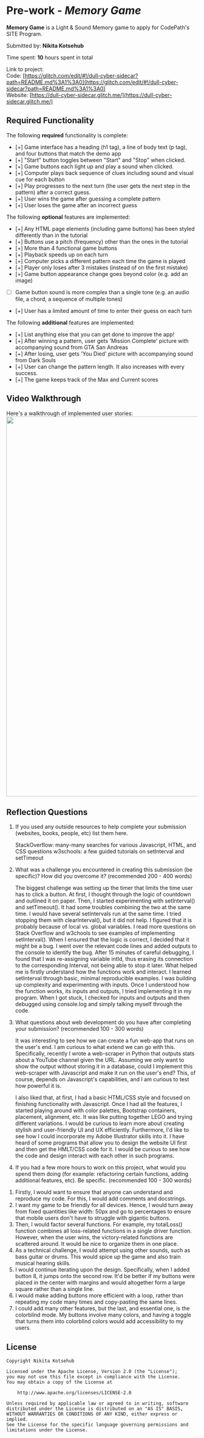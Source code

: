 # Pre-work - _Memory Game_

**Memory Game** is a Light & Sound Memory game to apply for CodePath's SITE Program.

Submitted by: **Nikita Kotsehub**

Time spent: **10** hours spent in total

Link to project: <br>
Code: [https://glitch.com/edit/#!/dull-cyber-sidecar?path=README.md%3A1%3A0](https://glitch.com/edit/#!/dull-cyber-sidecar?path=README.md%3A1%3A0) <br>
Website: [https://dull-cyber-sidecar.glitch.me/](https://dull-cyber-sidecar.glitch.me/)

## Required Functionality

The following **required** functionality is complete:

- [+] Game interface has a heading (h1 tag), a line of body text (p tag), and four buttons that match the demo app
- [+] "Start" button toggles between "Start" and "Stop" when clicked.
- [+] Game buttons each light up and play a sound when clicked.
- [+] Computer plays back sequence of clues including sound and visual cue for each button
- [+] Play progresses to the next turn (the user gets the next step in the pattern) after a correct guess.
- [+] User wins the game after guessing a complete pattern
- [+] User loses the game after an incorrect guess

The following **optional** features are implemented:

- [+] Any HTML page elements (including game buttons) has been styled differently than in the tutorial
- [+] Buttons use a pitch (frequency) other than the ones in the tutorial
- [+] More than 4 functional game buttons
- [+] Playback speeds up on each turn
- [+] Computer picks a different pattern each time the game is played
- [+] Player only loses after 3 mistakes (instead of on the first mistake)
- [+] Game button appearance change goes beyond color (e.g. add an image)
- [ ] Game button sound is more complex than a single tone (e.g. an audio file, a chord, a sequence of multiple tones)
- [+] User has a limited amount of time to enter their guess on each turn

The following **additional** features are implemented:

- [+] List anything else that you can get done to improve the app!
- [+] After winning a pattern, user gets 'Mission Complete' picture with accompanying sound from GTA San Andreas
- [+] After losing, user gets 'You Died' picture with accompanying sound from Dark Souls
- [+] User can change the pattern length. It also increases with every success.
- [+] The game keeps track of the Max and Current scores

## Video Walkthrough

Here's a walkthrough of implemented user stories:
<img src="http://g.recordit.co/6EWETlwVaF.gif" width=1000><br>

## Reflection Questions

1. If you used any outside resources to help complete your submission (websites, books, people, etc) list them here.
   <br>

   StackOverflow: many-many searches for various Javascript, HTML, and CSS questions
   w3schools: a few guided tutorials on setInterval and setTimeout

2. What was a challenge you encountered in creating this submission (be specific)? How did you overcome it? (recommended 200 - 400 words)
   <br>

   The biggest challenge was setting up the timer that limits the time user has to click a button.
   At first, I thought through the logic of countdown and outlined it on paper. Then, I started experimenting with setInterval() and setTimeout().
   It had some troubles combining the two at the same time. I would have several setIntervals run at the same time.
   I tried stopping them with clearInterval(), but it did not help. I figured that it is probably because of local vs. global variables.
   I read more questions on Stack Overflow and w3chools to see examples of implementing setInterval(). When I ensured that the logic is correct,
   I decided that it might be a bug. I went over the relevant code lines and added outputs to the console to identify the bug. After 15 minutes of careful debugging,
   I found that I was re-assigning variable intId, thus erasing its connection to the corresponding Interval, not being able to stop it later.
   What helped me is firstly understand how the functions work and interact. I learned setInterval through basic, minimal reproducible examples.
   I was building up complexity and experimenting with inputs. Once I understood how the function works, its inputs and outputs, I tried implementing it in my program. When I got stuck,
   I checked for inputs and outputs and then debugged using console.log and simply talking myself through the code.

3) What questions about web development do you have after completing your submission? (recommended 100 - 300 words)

   It was interesting to see how we can create a fun web-app that runs on the user's end. I am curious to what extend we can go with this.
   Specifically, recently I wrote a web-scraper in Python that outputs stats about a YouTube channel given the URL.
   Assuming we only want to show the output without storing it in a database, could I implement this web-scraper with Javascript and make it run on the user's end?
   This, of course, depends on Javascript's capabilities, and I am curious to test how powerful it is.

   I also liked that, at first, I had a basic HTML/CSS style and focused on finishing functionality with Javascript.
   Once I had all the features, I started playing around with color palettes, Bootstrap containers, placement, alignment, etc.
   It was like putting together LEGO and trying different variations. I would be curious to learn more about creating stylish and user-friendly UI and UX efficiently.
   Furthermore, I'd like to see how I could incorporate my Adobe Illustrator skills into it. I have heard of some programs that allow you to design the website UI first and
   then get the HMLT/CSS code for it. I would be curious to see how the code and design interact with each other in such programs.

4) If you had a few more hours to work on this project, what would you spend them doing (for example: refactoring certain functions, adding additional features, etc). Be specific. (recommended 100 - 300 words)

1. Firstly, I would want to ensure that anyone can understand and reproduce my code. For this, I would add comments and docstrings.
2. I want my game to be friendly for all devices. Hence, I would turn away from fixed quantities like width: 50px and go to percentages to ensure that mobile users don't have to struggle with gigantic buttons.
3. Then, I would factor several functions. For example, my totalLoss() function combines all loss-related functions in a single driver function. However, when the user wins, the victory-related functions are scattered around. It would be nice to organize them in one place.
4. As a technical challenge, I would attempt using other sounds, such as bass guitar or drums. This would spice up the game and also train musical hearing skills.
5. I would continue iterating upon the design. Specifically, when I added button 8, it jumps onto the second row. It'd be better if my buttons were placed in the center with margins and would altogether form a large square rather than a single line.
6. I would make adding buttons more efficient with a loop, rather than repeating my code many times and copy-pasting the same lines.
7. I could add many other features, but the last, and essential one, is the colorblind mode. My buttons involve many colors, and having a toggle that turns them into colorblind colors would add accessibility to my users.

## License

    Copyright Nikita Kotsehub

    Licensed under the Apache License, Version 2.0 (the "License");
    you may not use this file except in compliance with the License.
    You may obtain a copy of the License at

        http://www.apache.org/licenses/LICENSE-2.0

    Unless required by applicable law or agreed to in writing, software
    distributed under the License is distributed on an "AS IS" BASIS,
    WITHOUT WARRANTIES OR CONDITIONS OF ANY KIND, either express or implied.
    See the License for the specific language governing permissions and
    limitations under the License.
